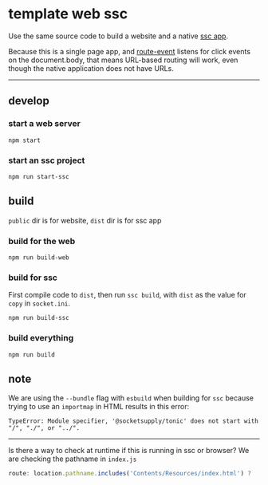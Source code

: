 # template web ssc

Use the same source code to build a website and a native [ssc app](https://github.com/socketsupply/socket).

Because this is a single page app, and [route-event](https://github.com/nichoth/route-event) listens for click events on the document.body, that means URL-based routing will work, even though the native application does not have URLs.

-------

## develop

### start a web server
```
npm start
```

### start an ssc project
```
npm run start-ssc
```

## build
`public` dir is for website, `dist` dir is for ssc app

### build for the web
```
npm run build-web
```

### build for ssc
First compile code to `dist`, then run `ssc build`, with `dist` as the value for `copy` in `socket.ini`.

```
npm run build-ssc
```

### build everything
```
npm run build
```


## note

We are using the `--bundle` flag with `esbuild` when building for `ssc` because trying to use an `importmap` in HTML results in this error:

```
TypeError: Module specifier, '@socketsupply/tonic' does not start with "/", "./", or "../". 
```

-------

Is there a way to check at runtime if this is running in ssc or browser? We are checking the pathname in `index.js`

```js
route: location.pathname.includes('Contents/Resources/index.html') ?
```

